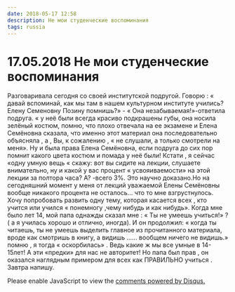 ```yaml
---
date: 2018-05-17 12:58
description: Не мои студенческие воспоминания
tags: russia
---
```

# 17.05.2018 Не мои студенческие воспоминания

Разговаривала сегодня со своей  институтской подругой. Говорю : « давай вспоминай,  как мы там  в нашем культурном институте учились?  Елену Семеновну  Позину помнишь?» - « Она незабываемая!»-ответила подруга. « у неё были всегда красиво подкрашены губы, она носила зелёный костюм, помню, что плохо отвечала на ее экзамене и Елена Семёновна сказала, что именно этот материал она последовательно объясняла , а , Вы, к сожалению , « не слушали, а только смотрели на меня». Ну и была права Елена Семёновна, если подруга до сих пор помнит какого цвета костюм и помада у неё были! Кстати , я сейчас «одну умную вещь « скажу: вот вы сидите на лекции, слушаете внимательно, ну и какой у вас процент « усвояиваемости» на этой лекции за полтора часа? А? -всего 3%.  Это научно доказано.Но на сегодняшний момент у меня от лекций уважаемой Елены Семёновны вообще никакого процента не осталось... что то мне взгрустнулось. Хочу попробовать развить одну тему, которая касается всех , кто учится или учился « понемногу ,чему нибудь и как нибудь». Когда мне было лет 14, мой папа однажды сказал мне : « Ты не умеешь учиться!»  ?   ( а я училась хорошо и отлично, иногда).  И он продолжил: « когда ты читаешь, ты не умеешь выделить главное из прочитанного материала, вроде как смотришь в книгу, а видишь  ...... вообщем ничего не видишь.» помню , я тогда « оскорбилась» . Ведь какие ж мы все умные в 14-15лет! А эти «предки» для нас не авторитет!   Но папа был прав , он оказался наглядным примером для всех как ПРАВИЛЬНО учиться .   Завтра напишу.

<div id="disqus_thread"></div>
<script>
    /**
    *  RECOMMENDED CONFIGURATION VARIABLES: EDIT AND UNCOMMENT THE SECTION BELOW TO INSERT DYNAMIC VALUES FROM YOUR PLATFORM OR CMS.
    *  LEARN WHY DEFINING THESE VARIABLES IS IMPORTANT: https://disqus.com/admin/universalcode/#configuration-variables    */
    /*
    var disqus_config = function () {
    this.page.url = PAGE_URL;  // Replace PAGE_URL with your page's canonical URL variable
    this.page.identifier = PAGE_IDENTIFIER; // Replace PAGE_IDENTIFIER with your page's unique identifier variable
    };
    */
    (function() { // DON'T EDIT BELOW THIS LINE
    var d = document, s = d.createElement('script');
    s.src = 'https://irina-blog-1.disqus.com/embed.js';
    s.setAttribute('data-timestamp', +new Date());
    (d.head || d.body).appendChild(s);
    })();
</script>
<noscript>Please enable JavaScript to view the <a href="https://disqus.com/?ref_noscript">comments powered by Disqus.</a></noscript>
